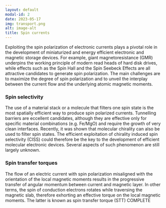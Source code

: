 ```yaml
---
layout: default
modal-id: 2
date: 2023-05-17
img: transport.png
alt: image-alt
title: Spin currents
---
```

Exploiting the spin polarization of electronic currents plays a pivotal role in the development of miniaturized and energy efficient electronic and magnetic storage devices. For example, giant magnetoresistance (GMR) underpins the working principle of modern read heads of hard disk drives, while effects such as the Spin Hall and the Spin Seebeck Effects are all attractive candidates to generate spin polarization. The main challenges are to maximize the degree of spin polarization and to unveil the interplay between the current flow and the underlying atomic magnetic moments.

<h3 class="post-section">Spin selectivity</h3>
The use of a material stack or a molecule that filters one spin state is the most spatially efficient way to produce spin polarized currents. Tunnelling barriers are eccellent candidates, although they are effective only for specific material combinations (e.g. Fe/MgO) and require the growth of very clean interfaces.
Recently, it was shown that molecular chirality can also be used to filter spin states. The efficient exploitation of chirality induced spin selectivity (CISS) could therefore be the key to the development of efficient molecular electronic devices. Several aspects of such phenomenon are still largely unknown.

<h3 class="post-section">Spin transfer torques</h3>
The flow of an electric current with spin polarization misaligned with the orientation of the local magnetic moments results in the progressive transfer of angular momentum between current and magnetic layer. In other terms, the spin of conduction electrons rotates while traversing the magnetic slab, therefore exhorting an effective torque on the local magnetic moments. The latter is known as spin transfer torque (STT) 
COMPLETE